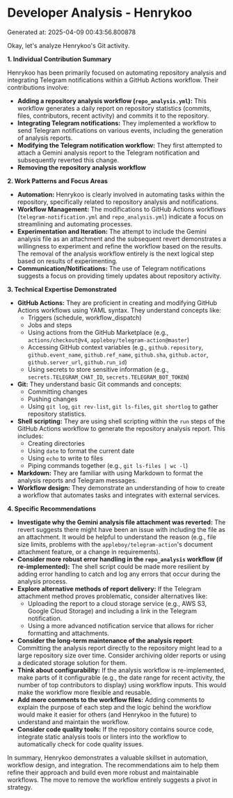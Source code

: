 # Developer Analysis - Henrykoo
Generated at: 2025-04-09 00:43:56.800878

Okay, let's analyze Henrykoo's Git activity.

**1. Individual Contribution Summary**

Henrykoo has been primarily focused on automating repository analysis and integrating Telegram notifications within a GitHub Actions workflow.  Their contributions involve:

*   **Adding a repository analysis workflow (`repo_analysis.yml`):** This workflow generates a daily report on repository statistics (commits, files, contributors, recent activity) and commits it to the repository.
*   **Integrating Telegram notifications:** They implemented a workflow to send Telegram notifications on various events, including the generation of analysis reports.
*   **Modifying the Telegram notification workflow:**  They first attempted to attach a Gemini analysis report to the Telegram notification and subsequently reverted this change.
*   **Removing the repository analysis workflow**

**2. Work Patterns and Focus Areas**

*   **Automation:**  Henrykoo is clearly involved in automating tasks within the repository, specifically related to repository analysis and notifications.
*   **Workflow Management:** The modifications to GitHub Actions workflows (`telegram-notification.yml` and `repo_analysis.yml`) indicate a focus on streamlining and automating processes.
*   **Experimentation and Iteration:** The attempt to include the Gemini analysis file as an attachment and the subsequent revert demonstrates a willingness to experiment and refine the workflow based on the results.  The removal of the analysis workflow entirely is the next logical step based on results of experimenting.
*   **Communication/Notifications:**  The use of Telegram notifications suggests a focus on providing timely updates about repository activity.

**3. Technical Expertise Demonstrated**

*   **GitHub Actions:** They are proficient in creating and modifying GitHub Actions workflows using YAML syntax. They understand concepts like:
    *   Triggers (schedule, workflow_dispatch)
    *   Jobs and steps
    *   Using actions from the GitHub Marketplace (e.g., `actions/checkout@v4`, `appleboy/telegram-action@master`)
    *   Accessing GitHub context variables (e.g., `github.repository`, `github.event_name`, `github.ref_name`, `github.sha`, `github.actor`, `github.server_url`, `github.run_id`)
    *   Using secrets to store sensitive information (e.g., `secrets.TELEGRAM_CHAT_ID`, `secrets.TELEGRAM_BOT_TOKEN`)
*   **Git:** They understand basic Git commands and concepts:
    *   Committing changes
    *   Pushing changes
    *   Using `git log`, `git rev-list`, `git ls-files`, `git shortlog` to gather repository statistics.
*   **Shell scripting:** They are using shell scripting within the `run` steps of the GitHub Actions workflow to generate the repository analysis report. This includes:
    *   Creating directories
    *   Using `date` to format the current date
    *   Using `echo` to write to files
    *   Piping commands together (e.g., `git ls-files | wc -l`)
*   **Markdown:** They are familiar with using Markdown to format the analysis reports and Telegram messages.
*   **Workflow design:**  They demonstrate an understanding of how to create a workflow that automates tasks and integrates with external services.

**4. Specific Recommendations**

*   **Investigate why the Gemini analysis file attachment was reverted:**  The revert suggests there might have been an issue with including the file as an attachment.  It would be helpful to understand the reason (e.g., file size limits, problems with the `appleboy/telegram-action`'s document attachment feature, or a change in requirements).
*   **Consider more robust error handling in the `repo_analysis` workflow (if re-implemented):**  The shell script could be made more resilient by adding error handling to catch and log any errors that occur during the analysis process.
*   **Explore alternative methods of report delivery:** If the Telegram attachment method proves problematic, consider alternatives like:
    *   Uploading the report to a cloud storage service (e.g., AWS S3, Google Cloud Storage) and including a link in the Telegram notification.
    *   Using a more advanced notification service that allows for richer formatting and attachments.
*    **Consider the long-term maintenance of the analysis report**:  Committing the analysis report directly to the repository might lead to a large repository size over time.  Consider archiving older reports or using a dedicated storage solution for them.
*   **Think about configurability:** If the analysis workflow is re-implemented, make parts of it configurable (e.g., the date range for recent activity, the number of top contributors to display) using workflow inputs.  This would make the workflow more flexible and reusable.
*   **Add more comments to the workflow files:**  Adding comments to explain the purpose of each step and the logic behind the workflow would make it easier for others (and Henrykoo in the future) to understand and maintain the workflow.
*   **Consider code quality tools:**  If the repository contains source code, integrate static analysis tools or linters into the workflow to automatically check for code quality issues.

In summary, Henrykoo demonstrates a valuable skillset in automation, workflow design, and integration. The recommendations aim to help them refine their approach and build even more robust and maintainable workflows.  The move to remove the workflow entirely suggests a pivot in strategy.
